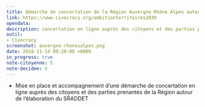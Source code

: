 ```yaml
---
title: Démarche de concertation de la Région Auvergne Rhône Alpes autour du SRADDET
link: https://www.civocracy.org/ambitionterritoires2030
opendata: 
description: concertation en ligne auprès des citoyens et des parties prenantes de la Région
outil:
- Civocracy
screenshot: auvergne-rhonesalpes.png
date: 2018-11-14 09:29:08 +0000
in_progress: true
note-citoyenne: 5
note-decidee: 5
---
```

- Mise en place et accompagnement d’une démarche de
concertation en ligne auprès des citoyens et des parties prenantes de la Région autour
de l’élaboration du SRADDET